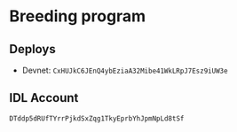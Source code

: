 # Breeding program

## Deploys

- Devnet: `CxHUJkC6JEnQ4ybEziaA32Mibe41WkLRpJ7Esz9iUW3e`

## IDL Account

`DTddp5dRUfTYrrPjkdSxZqg1TkyEprbYhJpmNpLd8tSf`
